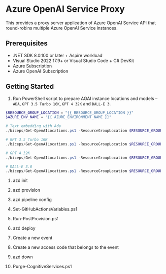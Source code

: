 # Azure OpenAI Service Proxy

This provides a proxy server application of Azure OpenAI Service API that round-robins multiple Azure OpenAI Service instances.

## Prerequisites

- .NET SDK 8.0.100 or later + Aspire workload
- Visual Studio 2022 17.9+ or Visual Studio Code + C# DevKit
- Azure Subscription
- Azure OpenAI Subscription

## Getting Started

1. Run PowerShell script to prepare AOAI instance locations and models &ndash; `ADA`, `GPT 3.5 Turbo 16K`, `GPT 4 32K` and `DALL-E 3`.

```powershell
$RESOURCE_GROUP_LOCATION = "{{ RESOURCE_GROUP_LOCATION }}"
$AZURE_ENV_NAME = "{{ AZURE_ENVIRONMENT_NAME }}"

# Text embedding with Ada
./biceps/Get-OpenAILocations.ps1 -ResourceGroupLocation $RESOURCE_GROUP_LOCATION -AzureEnvironmentName $AZURE_ENV_NAME -ModelName "text-embedding-ada-002" -ModelVersion "2"

# GPT 3.5 Turbo 16K
./biceps/Get-OpenAILocations.ps1 -ResourceGroupLocation $RESOURCE_GROUP_LOCATION -AzureEnvironmentName $AZURE_ENV_NAME -ModelName "gpt-35-turbo-16k" -ModelVersion "0613"

# GPT 4 32K
./biceps/Get-OpenAILocations.ps1 -ResourceGroupLocation $RESOURCE_GROUP_LOCATION -AzureEnvironmentName $AZURE_ENV_NAME -ModelName "gpt-4-32k" -ModelVersion "0613"

# DALL-E 3.0
./biceps/Get-OpenAILocations.ps1 -ResourceGroupLocation $RESOURCE_GROUP_LOCATION -AzureEnvironmentName $AZURE_ENV_NAME -ModelName "dall-e-3" -ModelVersion "3.0"
```

1. azd init
1. azd provision
1. azd pipeline config
1. Set-GitHubActionsVariables.ps1
1. Run-PostProvision.ps1
1. azd deploy

1. Create a new event
1. Create a new access code that belongs to the event

1. azd down
1. Purge-CognitiveServices.ps1


